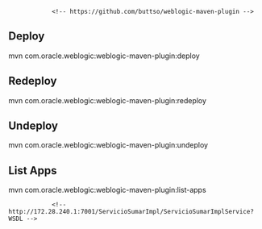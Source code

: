          
                <!-- https://github.com/buttso/weblogic-maven-plugin -->
                
## Deploy
mvn com.oracle.weblogic:weblogic-maven-plugin:deploy

## Redeploy
mvn com.oracle.weblogic:weblogic-maven-plugin:redeploy

## Undeploy
mvn com.oracle.weblogic:weblogic-maven-plugin:undeploy

## List Apps
mvn com.oracle.weblogic:weblogic-maven-plugin:list-apps
                
                
                <!-- http://172.28.240.1:7001/ServicioSumarImpl/ServicioSumarImplService?WSDL -->
          

